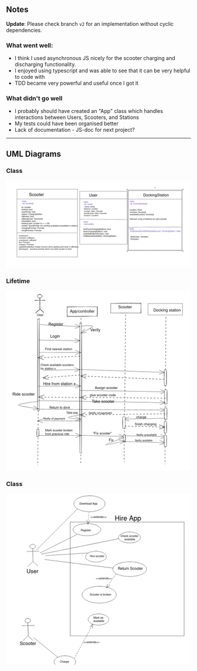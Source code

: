 ## Notes

**Update**:
Please check branch `v2` for an implementation without cyclic dependencies.

### What went well:

- I think I used asynchronous JS nicely for the scooter charging and discharging functionality.
- I enjoyed using typescript and was able to see that it can be very helpful to code with
- TDD became very powerful and useful once I got it

### What didn't go well

- I probably should have created an "App" class which handles interactions between Users, Scooters, and Stations
- My tests could have been organised better
- Lack of documentation - JS-doc for next project?

---

## UML Diagrams

### Class

![](./UML-diagrams/images/class-diagram.png)

### Lifetime

![](./UML-diagrams/images/lifetime-diagram.png)

### Class

![](./UML-diagrams/images/use-case-diagram.png)
